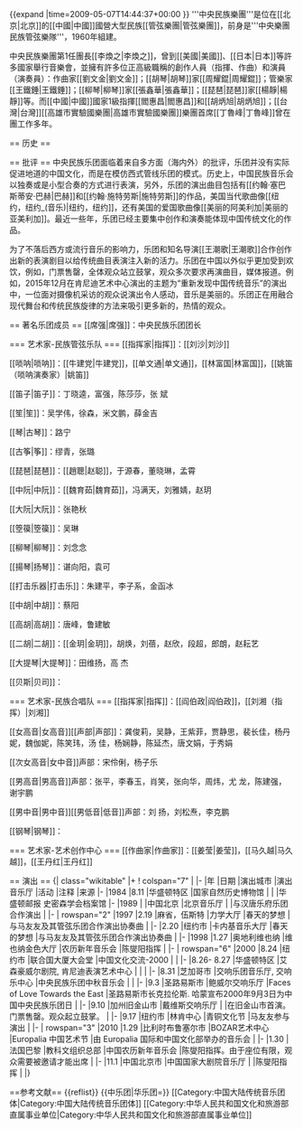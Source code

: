 {{expand |time=2009-05-07T14:44:37+00:00 }}
'''中央民族樂團'''是位在[[北京|北京]]的[[中國|中國]]國營大型民族[[管弦樂團|管弦樂團]]，前身是'''中央樂團民族管弦樂隊'''，1960年組建。

中央民族樂團第1任團長[[李煥之|李煥之]]，曾到[[美國|美國]]、[[日本|日本]]等許多國家舉行音樂會，並擁有許多位正高級職稱的創作人員（指揮、作曲）和演員（演奏員）：作曲家[[劉文金|劉文金]]；[[胡琴|胡琴]]家[[周耀錕|周耀錕]]；管樂家[[王鐵錘|王鐵錘]]；[[柳琴|柳琴]]家[[張鑫華|張鑫華]]；[[琵琶|琵琶]]家[[楊靜|楊靜]]等。而[[中國|中國]]國家1級指揮[[閻惠昌|閻惠昌]]和[[胡炳旭|胡炳旭]]；[[台灣|台灣]][[高雄市實驗國樂團|高雄市實驗國樂團]]樂團首席[[丁魯峰|丁魯峰]]曾在團工作多年。

== 历史 ==

== 批评 ==
中央民族乐团面临着来自多方面（海内外）的批评，乐团并没有实际促进地道的中国文化，而是在模仿西式管线乐团的模式。历史上，中国民族音乐会以独奏或是小型合奏的方式进行表演，另外，乐团的演出曲目包括有[[约翰·塞巴斯蒂安·巴赫|巴赫]]和[[约翰·施特劳斯|施特劳斯]]的作品，美国当代歌曲像[[纽约，纽约_(音乐)|纽约，纽约]]，还有美国的爱国歌曲像[[美丽的阿美利加|美丽的亚美利加]]。最近一些年，乐团已经主要集中创作和演奏能体现中国传统文化的作品。

为了不落后西方或流行音乐的影响力，乐团和知名导演[[王潮歌|王潮歌]]合作创作出新的表演剧目以给传统曲目表演注入新的活力。乐团在中国以外似乎更加受到欢饮，例如，门票售罄，全体观众站立鼓掌，观众多次要求再演曲目，媒体报道。例如，2015年12月在肯尼迪艺术中心演出的主题为“重新发现中国传统音乐”的演出中，一位面对摄像机采访的观众说演出令人感动，音乐是美丽的。乐团正在用融合现代舞台和传统民族旋律的方法来吸引更多新的，热情的观众。

== 著名乐团成员 ==
[[席强|席强]]：中央民族乐团团长

=== 艺术家-民族管弦乐队 ===
[[指挥家|指挥]]：[[刘沙|刘沙]]

[[唢呐|唢呐]]：[[牛建党|牛建党]]，[[单文通|单文通]]，[[林富国|林富国]]，[[姚笛（唢呐演奏家）|姚笛]]

[[笛子|笛子]]：丁晓逵，富强，陈莎莎，张 斌

[[笙|笙]]：吴学伟，徐森，米文鹏，薛金吉

[[琴|古琴]]：路宁

[[古筝|筝]]：缪青，张璐

[[琵琶|琵琶]]：[[趙聰|赵聪]]，于源春，董晓琳，孟霄

[[中阮|中阮]]：[[魏育茹|魏育茹]]，冯满天，刘雅婧，赵玥

[[大阮|大阮]]：张艳秋

[[箜篌|箜篌]]：吴琳

[[柳琴|柳琴]]：刘念念

[[揚琴|扬琴]]：谌向阳，袁可

[[打击乐器|打击乐]]：朱建平，李子系，金函冰

[[中胡|中胡]]：蔡阳

[[高胡|高胡]]：唐峰，鲁建敏

[[二胡|二胡]]：[[金玥|金玥]]，胡焕，刘蓓，赵欣，段超，郎朗，赵耘艺

[[大提琴|大提琴]]：田维扬，高 杰

[[贝斯|贝司]]：

=== 艺术家-民族合唱队 ===
[[指挥家|指挥]]：[[阎伯政|阎伯政]]，[[刘湘（指挥）|刘湘]]

[[女高音|女高音]][[声部|声部]]：龚俊莉，吴静，王紫菲，贾静思，裴长佳，杨丹妮，魏伽妮，陈笑玮，汤 佳，杨娴静，陈延杰，唐文娟，于秀娟

[[次女高音|女中音]]声部：宋伶俐，杨子乐

[[男高音|男高音]]声部：张平，李春玉，肖笑，张向华，周炜，尤 龙，陈建强，谢宇鹏

[[男中音|男中音]][[男低音|低音]]声部：刘 扬，刘松焘，李克鹏

[[钢琴|钢琴]]：

=== 艺术家-艺术创作中心 ===
[[作曲家|作曲家]]：[[姜莹|姜莹]]，[[马久越|马久越]]，[[王丹红|王丹红]]

== 演出 ==
{| class="wikitable"
|+
! colspan="7" |
|-
|年
|日期
|演出城市
|演出音乐厅
|活动
|注释
|来源
|-
|1984
|8.11
|华盛顿特区
|国家自然历史博物馆
|
|
|华盛顿邮报
史密森学会档案馆
|-
|1989
|
|中国北京
|北京音乐厅
|
|与汉唐乐府乐团合作演出
|
|-
| rowspan="2" |1997
|2.19
|麻省，伍斯特
|力学大厅
|春天的梦想
|与马友友及其管弦乐团合作演出协奏曲
|
|-
|2.20
|纽约市
|卡内基音乐大厅
|春天的梦想
|与马友友及其管弦乐团合作演出协奏曲
|
|-
|1998
|1.27
|奥地利维也纳
|维也纳金色大厅
|农历新年音乐会
|陈燮阳指挥
|
|-
| rowspan="6" |2000
|8.24
|纽约市
|联合国大厦大会堂
|中国文化交流-2000
|
|
|-
|8.26-
8.27
|华盛顿特区
|艾森豪威尔剧院, 肯尼迪表演艺术中心
|
|
|
|-
|8.31
|芝加哥市
|交响乐团音乐厅, 交响乐中心
|中央民族乐团中秋音乐会
|
|
|-
|9.3
|圣路易斯市
|鲍威尔交响乐厅
|Faces of Love Towards the East
|圣路易斯市长克拉伦斯. 哈蒙宣布2000年9月3日为中国中央民族乐团日
|
|-
|9.10
|加州旧金山市
|戴维斯交响乐厅
|
|在旧金山市首演。门票售罄。观众起立鼓掌。
|
|-
|9.17
|纽约市
|林肯中心
|青铜文化节
|马友友参与演出
|
|-
| rowspan="3" |2010
|1.29
|比利时布鲁塞尔市
|BOZAR艺术中心
|Europalia 中国艺术节
|由 Europalia 国际和中国文化部举办的音乐会
|
|-
|1.30
|法国巴黎
|教科文组织总部
|中国农历新年音乐会
|陈燮阳指挥。由于座位有限，观众需要被邀请才能出席
|
|-
|11.1
|中国北京市
|中国国家大剧院音乐厅
|
|陈燮阳指挥
|
|}

==参考文献==
{{reflist}}
{{中乐团|华乐团=}}
[[Category:中国大陆传统音乐团体|Category:中国大陆传统音乐团体]]
[[Category:中华人民共和国文化和旅游部直属事业单位|Category:中华人民共和国文化和旅游部直属事业单位]]